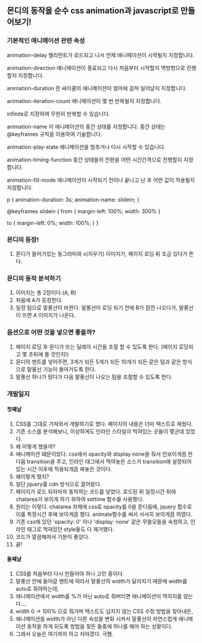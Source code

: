 ## 몬디의 동작을 순수 css animation과 javascript로 만들어보기!


### 기본적인 애니메이션 관련 속성

animation-delay 엘리먼트가 로드되고 나서 언제 애니메이션이 시작될지 지정합니다.

animation-direction 애니메이션이 종료되고 다시 처음부터 시작할지 역방향으로 진행할지 지정합니다.

animation-duration 한 싸이클의 애니메이션이 얼마에 걸쳐 일어날지 지정합니다.

animation-iteration-count 애니메이션이 몇 번 반복될지 지정합니다.

infinite로 지정하여 무한히 반복할 수 있습니다.

animation-name 이 애니메이션의 중간 상태를 지정합니다. 중간 상태는  @keyframes 규칙을 이용하여 기술합니다.

animation-play-state 애니메이션을 멈추거나 다시 시작할 수 있습니다.

animation-timing-function 중간 상태들의 전환을 어떤 시간간격으로 진행할지 지정합니다.

animation-fill-mode 애니메이션이 시작되기 전이나 끝나고 난 후 어떤 값이 적용될지 지정합니다.



p {
  animation-duration: 3s;
  animation-name: slidein;
}

@keyframes slidein {
  from {
    margin-left: 100%;
    width: 300%
  }

  to {
    margin-left: 0%;
    width: 100%;
  }
}

### 몬디의 등장!
1. 몬디가 들어가있는 동그라미와 x(지우기) 이미지가, 페이지 로딩 뒤 조금 있다가 뜬다.

### 몬디의 동작 분석하기
1. 이미지는 총 2장이다.(A, B)
2. 처음에 A가 등장한다.
3. 일정 텀으로 말풍선이 바뀐다. 말풍선이 로딩 되기 전에 B가 잠깐 나오다가, 말풍선이 뜨면 A 이미지가 나온다.

### 옵션으로 어떤 것을 넣으면 좋을까?
1. 페이지 로딩 후 몬디가 뜨는 딜레이 시간을 조절 할 수 있도록 한다. (페이지 로딩되고 몇 초뒤에 뜰 것인지!)
2. 몬디의 멘트를 넣어주면, 3개가 되든 5개가 되든 10개가 되든 같은 텀과 같은 방식으로 말풍선 기능이 돌아가도록 한다.
3. 말풍선 하나가 떴다가 다음 말풍선이 나오는 텀을 조절할 수 있도록 한다.


### 개발일지

#### 첫째날
1. CSS를 그대로 가져와서 개발하기로 했다. 페이지의 내용은 더미 텍스트로 채웠다.
2. 기존 소스를 분석해보니, 이상하게도 인라인 스타일이 먹혀있는 곳들이 몇군데 있었다.
3. 왜 이렇게 했을까?
4. 애니메이션 떄문이었다. css에서 opacity와 display none을 줘서 안보이게끔 한 다음 transition을 주고, 인라인 태그에서 먹여놓은 소스가 transition에 설정되어 있는 시간 이후에 적용되게끔 짜놓은 것이다.
5. 왜이렇게 했지?
6. 일단 jquery를 cdn 방식으로 끌어왔다.
7. 페이지가 로드 되자마자 동작하는 코드를 넣었다. 로드된 뒤 일정시간 뒤에 chatarea가 보이게 하기 위하여 settime 함수를 사용했다.
8. 원리는 이렇다. chatarea 자체에 css로 opacity를 0을 준다음에, jquery 함수로 이를 특정시간 후에 보이게끔 했다. animate함수를 써서 서서히 보이게끔 하였다.
9. 기존 css에 있던 'opacity: 0' 이나 'display: none' 같은 무쓸모들을 숙청하고, 인라인 태그로 먹혀있던 style들도 다 제거했다.
10. 코드가 깔끔해져서 기분이 좋았다.
11. 끝!

#### 둘째날
1. CSS를 처음부터 다시 만들어야 하나 고민 중이다.
2. 말풍선 안에 들어갈 멘트에 따라서 말풍선의 width가 달라지기 때문에 width를 auto로 줘야하는데,
3. 애니메이션에서 width를 %가 아닌 auto로 줘버리면 애니메이션이 먹히지를 않는다....
4. width 0 -> 100% 으로 줘가며 텍스트도 넘치지 않는 CSS 수정 방법을 찾아내든,
5. 애니메이션을 width가 아닌 다른 속성을 변화 시켜서 말풍선이 자연스럽게 애니메이션 동작을 하게 되도록 방법을 찾든 둘중에 하나를 해야 하는 상황이다.
6. 그래서 오늘은 여기까지 하고 자야겠다. 극혐.